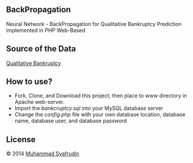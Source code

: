 ## BackPropagation
Neural Network - BackPropagation for Qualitative Bankruptcy Prediction implemented in PHP Web-Based

## Source of the Data

[Qualitative Bankruptcy](https://www.openml.org/d/1495)

## How to use?
- Fork, Clone, and Download this project, then place to www directory in Apache web-server.
- Import the *bankcruptcy.sql* into your MySQL database server 
- Change the *config.php* file with your own database location, database name, database user, and database password
## License

&copy; 2014 [Muhammad Syafrudin](https://justudin.com)
